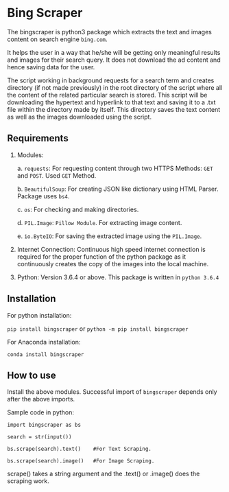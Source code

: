 ﻿﻿﻿
 # Bing Scraper

The bingscraper is python3 package which extracts the text and images content on search engine `bing.com`.

It helps the user in a way that he/she will be getting only meaningful results and images for their search query. It does not download the ad content and hence saving data for the user.

The script working in background requests for a search term and creates directory (if not made previously) in the root directory of the script where all the content of the related particular search is stored. This script will be downloading the hypertext and hyperlink to that text and saving it to a .txt file within the directory made by itself. This directory saves the text content as well as the images downloaded using the script.

## Requirements
1.	Modules:

    a. `requests`: For requesting content through two HTTPS Methods: `GET` and `POST`. Used `GET` Method.
        
    b. `BeautifulSoup`: For creating JSON like dictionary using HTML Parser. Package uses `bs4`.
    
    c. `os`: For checking and making directories.
    
    d. `PIL.Image`: `Pillow Module`. For extracting image content.
    
    e. `io.ByteIO`: For saving the extracted image using the `PIL.Image`.

2.	Internet Connection: Continuous high speed internet connection is required for the proper function of the python package as  it continuously creates the copy of the images into the local machine.

3.  Python: Version 3.6.4 or above. This package is written in `python 3.6.4`

## Installation

For python installation:

`pip install bingscraper`
or 
`python -m pip install bingscraper`

For Anaconda installation:

`conda install bingscraper`


## How to use

Install the above modules. Successful import of `bingscraper` depends only after the above imports.

Sample code in python:

`import bingscraper as bs`

`search = str(input())`

`bs.scrape(search).text()    #For Text Scraping.`

`bs.scrape(search).image()   #For Image Scraping.`

scrape() takes a string argument and the .text() or .image() does the scraping work.
